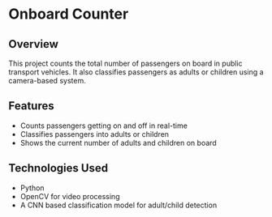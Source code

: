 # Onboard Counter

## Overview
This project counts the total number of passengers on board in public transport vehicles. It also classifies passengers as adults or children using a camera-based system.

## Features
- Counts passengers getting on and off in real-time
- Classifies passengers into adults or children
- Shows the current number of adults and children on board

## Technologies Used
- Python
- OpenCV for video processing
- A CNN based classification model for adult/child detection

